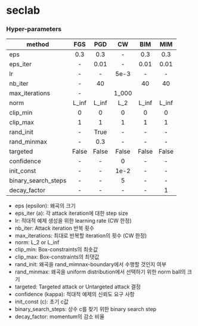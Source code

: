 # seclab

### Hyper-parameters

| method | FGS | PGD | CW | BIM | MIM |
|---|:---:|:---:|:---:|:---:|:---:|
| eps | 0.3 | 0.3 | - | 0.3 | 0.3 |
| eps_iter | - | 0.01 | - | 0.01 | 0.01 |
| lr | - | - | 5e-3 | - | - |
| nb_iter | - | 40 | | 40 | 40 |
| max_iterations | - | | 1_000 | | |
| norm | L_inf | L_inf | L_2 | L_inf | L_inf |
| clip_min | 0 | 0 | 0 | 0 | 0 |
| clip_max | 1 | 1 | 1 | 1 | 1 |
| rand_init | - | True | - | - | - |
| rand_minmax | - | 0.3 | - | - | - |
| targeted | False | False | False | False | False |
| confidence | - | - | 0 | - | - |
| init_const | - | - | 1e-2 | - | - |
| binary_search_steps | - | - | 5 | - | - |
| decay_factor | - | - | - | - | 1 |

* eps (epsilon): 왜곡의 크기
* eps_iter (a): 각 attack iteration에 대한 step size
* lr: 적대적 예제 생성을 위한 learning rate (CW 한정)
* nb_iter: Attack iteration 반복 횟수
* max_iterations: 최대로 반복할 iteration의 횟수 (CW 한정)
* norm: L_2 or L_inf
* clip_min: Box-constraints의 최솟값
* clip_max: Box-constraints의 최댓값
* rand_init: 왜곡을 rand_mimnax-boundary에서 수행할 것인지 여부
* rand_minmax: 왜곡을 uniform distribution에서 선택하기 위한 norm ball의 크기
* targeted: Targeted attack or Untargeted attack 결정
* confidence (kappa): 적대적 예제의 신뢰도 요구 사항
* init_const (c): 초기 c값
* binary_search_steps: 상수 c를 찾기 위한 binary search step
* decay_factor: momentum의 감소 비율
